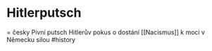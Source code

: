 # Hitlerputsch
= česky Pivní putsch
Hitlerův pokus o dostání [[Nacismus]] k moci v Německu silou
#history 